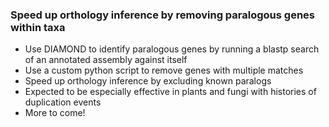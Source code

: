 ### Speed up orthology inference by removing paralogous genes within taxa

* Use DIAMOND to identify paralogous genes by running a blastp search of an annotated assembly against itself
* Use a custom python script to remove genes with multiple matches
* Speed up orthology inference by excluding known paralogs
* Expected to be especially effective in plants and fungi with histories of duplication events
* More to come!
